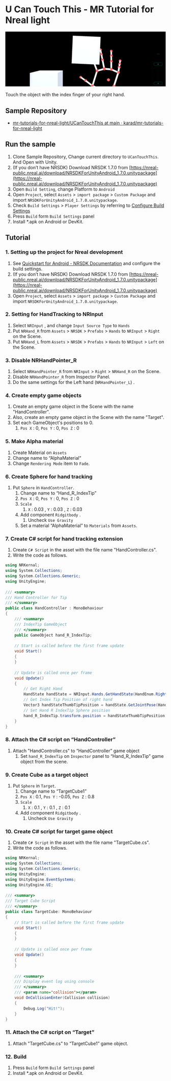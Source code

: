 # U Can Touch This - MR Tutorial for Nreal light

![](Assets/UCanTouchThis.png)

Touch the object with the index finger of your right hand.

## Sample Repository

- [mr\-tutorials\-for\-nreal\-light/UCanTouchThis at main · karad/mr\-tutorials\-for\-nreal\-light](https://github.com/karad/mr-tutorials-for-nreal-light/tree/main/UCanTouchThis)

## Run the sample

1. Clone Sample Repository, Change current directory to `UCanTouchThis`. And Open with Unity.
2. (If you don’t have NRSDK) Download NRSDK 1.7.0 from [https://nreal-public.nreal.ai/download/NRSDKForUnityAndroid_1.7.0.unitypackage](https://nreal-public.nreal.ai/download/NRSDKForUnityAndroid_1.7.0.unitypackage)
3. Open `Build Setting`, change Platform to `Android`
4. Open `Project`, select `Assets` > `import package` > `Custom Package` and import `NRSDKForUnityAndroid_1.7.0.unitypackage`.
5. Check `Build Settings` > `Player Settings` by referring to [Configure Build Settings](https://nreal.gitbook.io/nrsdk-documentation/discover/quickstart-for-android#configure-build-settings)
6. Press `Build` form `Build Settings` panel
7. Install *.apk on Android or DevKit.

## Tutorial

### 1. Setting up the project for Nreal development

1. See [Quickstart for Android - NRSDK Documentation](https://nreal.gitbook.io/nrsdk-documentation/discover/quickstart-for-android#configure-build-settings) and configure the build settings.
2. (If you don’t have NRSDK) Download NRSDK 1.7.0 from [https://nreal-public.nreal.ai/download/NRSDKForUnityAndroid_1.7.0.unitypackage](https://nreal-public.nreal.ai/download/NRSDKForUnityAndroid_1.7.0.unitypackage)
3. Open `Project`, select `Assets` > `import package` > `Custom Package` and import `NRSDKForUnityAndroid_1.7.0.unitypackage`.

### 2. Setting for HandTracking to NRInput

1. Select `NRInput` , and change `Input Source Type` to `Hands`
2. Put `NRHand_R` from `Assets` > `NRSDK` > `Prefabs` > `Hands` to `NRInput` > `Right` on the Scene.
3. Put `NRHand_L` from `Assets` > `NRSDK` > `Prefabs` > `Hands` to `NRInput` > `Left` on the Scene.

### 3. Disable NRHandPointer_R

1. Select `NRHandPointer_R` from `NRInput` > `Right` > `NRHand_R` on the Scene.
2. Disable `NRHandPointer_R` from Inspector Panel.
3. Do the same settings for the Left hand (`NRHandPointer_L`) .

### 4. Create empty game objects

1. Create an empty game object in the Scene with the name "HandController".
2. Also, create an empty game object in the Scene with the name "Target".
3. Set each GameObject's positions to 0.
    1. `Pos X` : 0, `Pos Y` : 0, `Pos Z` : 0

### 5. Make Alpha material

1. Create Material on  `Assets` 
2. Change name to “AlphaMaterial”
3. Change `Rendering Mode` item to `Fade`.

### 6. Create Sphere for hand tracking

1. Put `Sphere` in `HandController`.
    1. Change name to “Hand_R_IndexTip”
    2. `Pos X` : 0, `Pos Y` : 0, `Pos Z` : 0
    3. `Scale`
        1. `X` : 0.03 , `Y` : 0.03 , `Z` : 0.03
    4. Add component `Ridgitbody` .
        1. Uncheck `Use Gravity`
    5. Set a material “AlphaMaterial” to `Materials` from `Assets`.

### 7. Create C# script for hand tracking extension

1. Create `C# Script` in the asset with the file name "HandController.cs".
2. Write the code as follows.

```csharp
using NRKernal;
using System.Collections;
using System.Collections.Generic;
using UnityEngine;

/// <summary>
/// Hand Controller for Tip
/// </summary>
public class HandController : MonoBehaviour
{
    /// <summary>
    /// IndexTip GameObject
    /// </summary>
    public GameObject hand_R_IndexTip;

    // Start is called before the first frame update
    void Start()
    {
    }

    // Update is called once per frame
    void Update()
    {
        // Get Right Hand
        HandState handState = NRInput.Hands.GetHandState(HandEnum.RightHand);
        // Get Index Tip Position of right hand
        Vector3 handStateThumbTipPosition = handState.GetJointPose(HandJointID.IndexTip).position;
        // Set Hand R IndexTip Sphere position
        hand_R_IndexTip.transform.position = handStateThumbTipPosition;
    }
}
```

### 8. Attach the C# script on “HandController”

1. Attach "HandController.cs" to “HandController” game object
    1. Set `hand_R_IndexTip` on `Inspector` panel to “Hand_R_IndexTip” game object from the scene.

### 9. Create Cube as a target object

1. Put `Sphere` in `Target`.
    1. Change name to “TargetCube1”
    2. `Pos X` : 0.1, `Pos Y` : -0.05, `Pos Z` : 0.8
    3. `Scale`
        1. `X` : 0.1 , `Y` : 0.1 , `Z` : 0.1
    4. Add component `Ridgitbody` .
        1. Uncheck `Use Gravity`

### 10. Create C# script for target game object

1. Create `C# Script` in the asset with the file name "TargetCube.cs".
2. Write the code as follows.

```csharp
using NRKernal;
using System.Collections;
using System.Collections.Generic;
using UnityEngine;
using UnityEngine.EventSystems;
using UnityEngine.UI;

/// <summary>
/// Target Cube Script
/// </summary>
public class TargetCube: MonoBehaviour
{
    // Start is called before the first frame update
    void Start()
    {
    }

    // Update is called once per frame
    void Update()
    {
    }

    /// <summary>
    /// Display event log using console
    /// </summary>
    /// <param name="collision"></param>
    void OnCollisionEnter(Collision collision)
    {
        Debug.Log("Hit!");
    }
}
```

### 11. Attach the C# script on “Target”

1. Attach "TargetCube.cs" to “TargetCube1” game object.

### 12. Build

1. Press `Build` form `Build Settings` panel
2. Install *.apk on Android or DevKit.